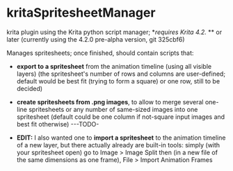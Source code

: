 # kritaSpritesheetManager

krita plugin using the Krita python script manager; **requires Krita 4.2.* ** or later (currently using the 4.2.0 pre-alpha version, git 325cbf6)

Manages spritesheets; once finished, should contain scripts that:
- **export to a spritesheet** from the animation timeline (using all visible layers) (the spritesheet's number of rows and columns are user-defined; default would be best fit (trying to form a square) or one row, still to be decided)
- **create spritesheets from .png images**, to allow to merge several one-line spritesheets or any number of same-sized images into one spritesheet (default could be one column if not-square input images and best fit otherwise) ---TODO-

- **EDIT:** I also wanted one to **import a spritesheet** to the animation timeline of a new layer, but there actually already are built-in tools:
simply (with your spritesheet open) go to Image > Image Split then (in a new file of the same dimensions as one frame), File > Import Animation Frames
